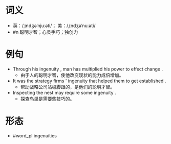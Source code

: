 # 词义
- 英：/ˌɪndʒəˈnjuːəti/； 美：/ˌɪndʒəˈnuːəti/
- #n 聪明才智；心灵手巧；独创力
# 例句
- Through his ingenuity , man has multiplied his power to effect change .
	- 由于人的聪明才智，使他改变现状的能力成倍增加。
- It was the strategy firms ' ingenuity that helped them to get established .
	- 帮助战略公司站稳脚跟的，是他们的聪明才智。
- Inspecting the nest may require some ingenuity .
	- 探查鸟巢是需要些技巧的。
# 形态
- #word_pl ingenuities
